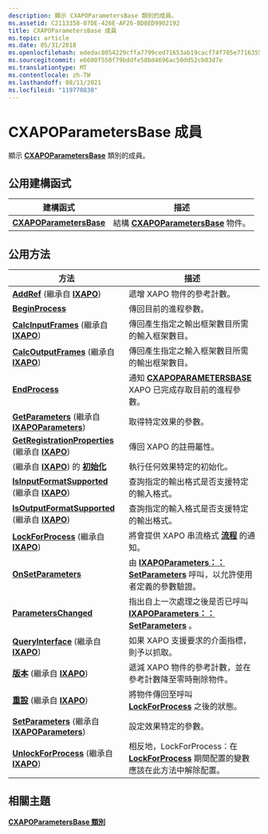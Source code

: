 ```yaml
---
description: 顯示 CXAPOParametersBase 類別的成員。
ms.assetid: C2113358-07DE-426E-AF26-BD8ED9902192
title: CXAPOParametersBase 成員
ms.topic: article
ms.date: 05/31/2018
ms.openlocfilehash: ededac8054229cffa7799ced71653ab19cacf74f705e77163556cc5b60b7655d
ms.sourcegitcommit: e6600f550f79bddfe58bd4696ac50dd52cb03d7e
ms.translationtype: MT
ms.contentlocale: zh-TW
ms.lasthandoff: 08/11/2021
ms.locfileid: "119770838"
---
```

# <a name="cxapoparametersbase-members"></a>CXAPOParametersBase 成員

顯示 [**CXAPOParametersBase**](/windows/desktop/api/XAPOBase/nl-xapobase-cxapoparametersbase) 類別的成員。

## <a name="public-constructors"></a>公用建構函式



|    建構函式                                                |     描述                                                                    |
|----------------------------------------------------|-------------------------------------------------------------------------|
| [**CXAPOParametersBase**](/windows/desktop/api/XAPOBase/nl-xapobase-cxapoparametersbase) | 結構 [**CXAPOParametersBase**](/windows/desktop/api/XAPOBase/nl-xapobase-cxapoparametersbase) 物件。 |



 

## <a name="public-methods"></a>公用方法



|        方法                                                                                                                      |     描述                                                                                                                                                             |
|------------------------------------------------------------------------------------------------------------------------------|------------------------------------------------------------------------------------------------------------------------------------------------------------------|
| [**AddRef**](/previous-versions/windows/desktop/legacy/ee418448(v=vs.85)) (繼承自 [**IXAPO**](/windows/desktop/api/XAPO/nn-xapo-ixapo))                                          | 遞增 XAPO 物件的參考計數。<br/>                                                                                                         |
| [**BeginProcess**](/windows/win32/api/xapobase/nf-xapobase-cxapoparametersbase-beginprocess)                                                                     | 傳回目前的進程參數。 <br/>                                                                                                              |
| [**CalcInputFrames**](/windows/win32/api/xapo/nf-xapo-ixapo-calcinputframes) (繼承自 [**IXAPO**](/windows/desktop/api/XAPO/nn-xapo-ixapo))                            | 傳回產生指定之輸出框架數目所需的輸入框架數目。<br/>                                                            |
| [**CalcOutputFrames**](/windows/win32/api/xapo/nf-xapo-ixapo-calcoutputframes) (繼承自 [**IXAPO**](/windows/desktop/api/XAPO/nn-xapo-ixapo))                          | 傳回產生指定之輸入框架數目所需的輸出框架數目。<br/>                                                            |
| [**EndProcess**](/windows/win32/api/xapobase/nf-xapobase-cxapoparametersbase-endprocess)                                                                         | 通知 [**CXAPOPARAMETERSBASE**](/windows/desktop/api/XAPOBase/nl-xapobase-cxapoparametersbase) XAPO 已完成存取目前的進程參數。 <br/>                     |
| [**GetParameters**](/windows/win32/api/xapo/nf-xapo-ixapoparameters-getparameters) (繼承自 [**IXAPOParameters**](/windows/desktop/api/XAPO/nn-xapo-ixapoparameters))  | 取得特定效果的參數。 <br/>                                                                                                                     |
| [**GetRegistrationProperties**](/windows/win32/api/xapo/nf-xapo-ixapo-getregistrationproperties) (繼承自 [**IXAPO**](/windows/desktop/api/XAPO/nn-xapo-ixapo))        | 傳回 XAPO 的註冊屬性。<br/>                                                                                                       |
|  (繼承自 [**IXAPO**](/windows/desktop/api/XAPO/nn-xapo-ixapo)) 的 [**初始化**](/windows/win32/api/xapo/nf-xapo-ixapo-initialize)                                     | 執行任何效果特定的初始化。<br/>                                                                                                          |
| [**IsInputFormatSupported**](/windows/win32/api/xapo/nf-xapo-ixapo-isinputformatsupported) (繼承自 [**IXAPO**](/windows/desktop/api/XAPO/nn-xapo-ixapo))              | 查詢指定的輸出格式是否支援特定的輸入格式。<br/>                                                                            |
| [**IsOutputFormatSupported**](/windows/win32/api/xapo/nf-xapo-ixapo-isoutputformatsupported) (繼承自 [**IXAPO**](/windows/desktop/api/XAPO/nn-xapo-ixapo))            | 查詢指定的輸入格式是否支援特定的輸出格式。<br/>                                                                            |
| [**LockForProcess**](/windows/win32/api/xapo/nf-xapo-ixapo-lockforprocess) (繼承自 [**IXAPO**](/windows/desktop/api/XAPO/nn-xapo-ixapo))                              | 將會提供 XAPO 串流格式 [**流程**](/windows/win32/api/xapo/nf-xapo-ixapo-process) 的通知。<br/>                                                             |
| [**OnSetParameters**](/windows/win32/api/xapobase/nf-xapobase-cxapoparametersbase-onsetparameters)                                                               | 由 [**IXAPOParameters：： SetParameters**](/windows/win32/api/xapo/nf-xapo-ixapoparameters-setparameters) 呼叫，以允許使用者定義的參數驗證。 <br/>          |
| [**ParametersChanged**](/windows/win32/api/xapobase/nf-xapobase-cxapoparametersbase-parameterschanged)                                                           | 指出自上一次處理之後是否已呼叫 [**IXAPOParameters：： SetParameters**](/windows/win32/api/xapo/nf-xapo-ixapoparameters-setparameters) 。 <br/>       |
| [**QueryInterface**](/previous-versions/windows/desktop/legacy/ee418457(v=vs.85)) (繼承自 [**IXAPO**](/windows/desktop/api/XAPO/nn-xapo-ixapo))                          | 如果 XAPO 支援要求的介面指標，則予以抓取。<br/>                                                                                    |
| [**版本**](/previous-versions/windows/desktop/legacy/ee418458(v=vs.85)) (繼承自 [**IXAPO**](/windows/desktop/api/XAPO/nn-xapo-ixapo))                                        | 遞減 XAPO 物件的參考計數，並在參考計數降至零時刪除物件。<br/>                                             |
| [**重設**](/windows/win32/api/xapo/nf-xapo-ixapo-reset) (繼承自 [**IXAPO**](/windows/desktop/api/XAPO/nn-xapo-ixapo))                                                | 將物件傳回至呼叫 [**LockForProcess**](/windows/win32/api/xapo/nf-xapo-ixapo-lockforprocess) 之後的狀態。<br/>                             |
| [**SetParameters**](/windows/win32/api/xapo/nf-xapo-ixapoparameters-setparameters) (繼承自 [**IXAPOParameters**](/windows/desktop/api/XAPO/nn-xapo-ixapoparameters))  | 設定效果特定的參數。<br/>                                                                                                                      |
| [**UnlockForProcess**](/windows/win32/api/xapo/nf-xapo-ixapo-unlockforprocess) (繼承自 [**IXAPO**](/windows/desktop/api/XAPO/nn-xapo-ixapo))                          | 相反地，LockForProcess：在 [**LockForProcess**](/windows/win32/api/xapo/nf-xapo-ixapo-lockforprocess) 期間配置的變數應該在此方法中解除配置。<br/> |



 

## <a name="related-topics"></a>相關主題

<dl> <dt>

[**CXAPOParametersBase 類別**](/windows/desktop/api/XAPOBase/nl-xapobase-cxapoparametersbase)
</dt> </dl>

 

 
